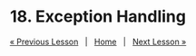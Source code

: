 <h1 align="center">18. Exception Handling</h1>

<p align="center">
    <a href="https://github.com/SoftUni/Free-Java-Certification-Course/blob/main/lessons/17-OOP-Principles.md">« Previous Lesson</a> &nbsp; | &nbsp; <a href="https://github.com/SoftUni/Free-Java-Certification-Course">Home</a> &nbsp; | &nbsp; <a href="https://github.com/SoftUni/Free-Java-Certification-Course/blob/main/lessons/19-API-Classes.md">Next Lesson »</a>
</p>